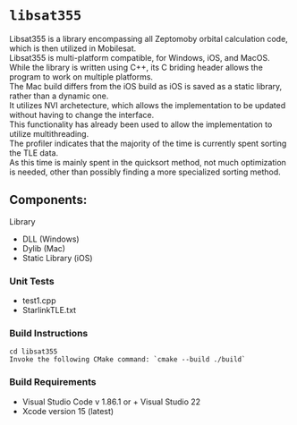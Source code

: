 # `libsat355`
Libsat355 is a library encompassing all Zeptomoby orbital calculation code, which is then utilized in Mobilesat. </br>
Libsat355 is multi-platform compatible, for Windows, iOS, and MacOS. While the library is written using C++, its C briding header allows the program to work on multiple platforms. </br>
The Mac build differs from the iOS build as iOS is saved as a static library, rather than a dynamic one. </br>
It utilizes NVI archetecture, which allows the implementation to be updated without having to change the interface. </br>
This functionality has already been used to allow the implementation to utilize multithreading. </br>
The profiler indicates that the majority of the time is currently spent sorting the TLE data. </br>
As this time is mainly spent in the quicksort method, not much optimization is needed, other than possibly finding a more specialized sorting method. </br>

## Components:
Library
+   DLL (Windows)
+   Dylib (Mac)
+   Static Library (iOS)

### Unit Tests
+ test1.cpp
+ StarlinkTLE.txt

### Build Instructions
```
cd libsat355
Invoke the following CMake command: `cmake --build ./build`
```

### Build Requirements
+ Visual Studio Code v 1.86.1 or + Visual Studio 22
+ Xcode version 15 (latest)